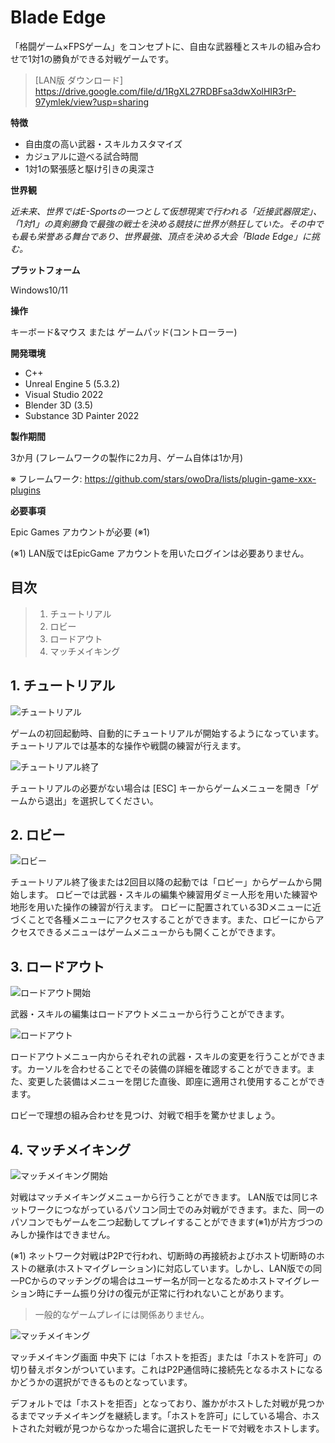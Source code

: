 
# **Blade Edge**

「格闘ゲーム×FPSゲーム」をコンセプトに、自由な武器種とスキルの組み合わせで1対1の勝負ができる対戦ゲームです。

> [LAN版 ダウンロード] https://drive.google.com/file/d/1RgXL27RDBFsa3dwXolHIR3rP-97ymlek/view?usp=sharing

**特徴**
 - 自由度の高い武器・スキルカスタマイズ
 - カジュアルに遊べる試合時間
 - 1対1の緊張感と駆け引きの奥深さ

**世界観**

*近未来、世界ではE-Sportsの一つとして仮想現実で行われる「近接武器限定」、「1対1」の真剣勝負で最強の戦士を決める競技に世界が熱狂していた。その中でも最も栄誉ある舞台であり、世界最強、頂点を決める大会「Blade Edge」に挑む。*


**プラットフォーム**

Windows10/11


**操作**

キーボード&マウス または ゲームパッド(コントローラー)


**開発環境**

 - C++
 - Unreal Engine 5 (5.3.2)
 - Visual Studio 2022
 - Blender 3D (3.5)
 - Substance 3D Painter 2022


**製作期間**

3か月 (フレームワークの製作に2カ月、ゲーム自体は1か月)

※ フレームワーク: https://github.com/stars/owoDra/lists/plugin-game-xxx-plugins


**必要事項**

Epic Games アカウントが必要  (※1)

(※1) LAN版ではEpicGame アカウントを用いたログインは必要ありません。

## 目次
> 1. チュートリアル
> 2. ロビー
> 3. ロードアウト
> 4. マッチメイキング

## 1. チュートリアル
![チュートリアル](https://github.com/owoDra/BladeEdge/blob/main/Docs/%E3%83%81%E3%83%A5%E3%83%BC%E3%83%88%E3%83%AA%E3%82%A2%E3%83%AB.png)

ゲームの初回起動時、自動的にチュートリアルが開始するようになっています。
チュートリアルでは基本的な操作や戦闘の練習が行えます。

![チュートリアル終了](https://github.com/owoDra/BladeEdge/blob/main/Docs/%E3%82%B2%E3%83%BC%E3%83%A0%E3%81%8B%E3%82%89%E9%80%80%E5%87%BA.png)

チュートリアルの必要がない場合は [ESC] キーからゲームメニューを開き「ゲームから退出」を選択してください。

## 2. ロビー
![ロビー](https://github.com/owoDra/BladeEdge/blob/main/Docs/%E3%83%AD%E3%83%93%E3%83%BC.png)

チュートリアル終了後または2回目以降の起動では「ロビー」からゲームから開始します。
ロビーでは武器・スキルの編集や練習用ダミー人形を用いた練習や地形を用いた操作の練習が行えます。
ロビーに配置されている3Dメニューに近づくことで各種メニューにアクセスすることができます。また、ロビーにからアクセスできるメニューはゲームメニューからも開くことができます。

## 3. ロードアウト
![ロードアウト開始](https://github.com/owoDra/BladeEdge/blob/main/Docs/%E3%83%AD%E3%83%BC%E3%83%89%E3%82%A2%E3%82%A6%E3%83%88%E9%96%8B%E5%A7%8B.png)

武器・スキルの編集はロードアウトメニューから行うことができます。

![ロードアウト](https://github.com/owoDra/BladeEdge/blob/main/Docs/%E3%83%AD%E3%83%BC%E3%83%89%E3%82%A2%E3%82%A6%E3%83%88.png)

ロードアウトメニュー内からそれぞれの武器・スキルの変更を行うことができます。カーソルを合わせることでその装備の詳細を確認することができます。また、変更した装備はメニューを閉じた直後、即座に適用され使用することができます。

ロビーで理想の組み合わせを見つけ、対戦で相手を驚かせましょう。

## 4. マッチメイキング
![マッチメイキング開始](https://github.com/owoDra/BladeEdge/blob/main/Docs/%E3%83%9E%E3%83%83%E3%83%81%E3%83%A1%E3%82%A4%E3%82%AD%E3%83%B3%E3%82%B0%E9%96%8B%E5%A7%8B.png)

対戦はマッチメイキングメニューから行うことができます。
LAN版では同じネットワークにつながっているパソコン同士でのみ対戦ができます。また、同一のパソコンでもゲームを二つ起動してプレイすることができます(※1)が片方づつのみしか操作はできません。

(※1) ネットワーク対戦はP2Pで行われ、切断時の再接続およびホスト切断時のホストの継承(ホストマイグレーション)に対応しています。しかし、LAN版での同一PCからのマッチングの場合はユーザー名が同一となるためホストマイグレーション時にチーム振り分けの復元が正常に行われないことがあります。

> 一般的なゲームプレイには関係ありません。

![マッチメイキング](https://github.com/owoDra/BladeEdge/blob/main/Docs/%E3%83%9E%E3%83%83%E3%83%81%E3%83%A1%E3%82%A4%E3%82%AD%E3%83%B3%E3%82%B0.png)

マッチメイキング画面 中央下 には「ホストを拒否」または「ホストを許可」の切り替えボタンがついています。これはP2P通信時に接続先となるホストになるかどうかの選択ができるものとなっています。

デフォルトでは「ホストを拒否」となっており、誰かがホストした対戦が見つかるまでマッチメイキングを継続します。「ホストを許可」にしている場合、ホストされた対戦が見つからなかった場合に選択したモードで対戦をホストします。
